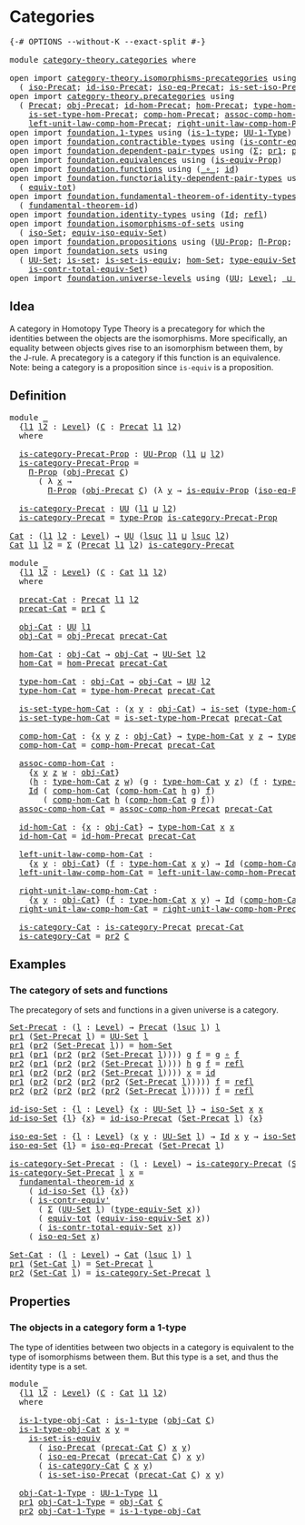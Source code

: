 # Categories

<pre class="Agda"><a id="23" class="Symbol">{-#</a> <a id="27" class="Keyword">OPTIONS</a> <a id="35" class="Pragma">--without-K</a> <a id="47" class="Pragma">--exact-split</a> <a id="61" class="Symbol">#-}</a>

<a id="66" class="Keyword">module</a> <a id="73" href="category-theory.categories.html" class="Module">category-theory.categories</a> <a id="100" class="Keyword">where</a>

<a id="107" class="Keyword">open</a> <a id="112" class="Keyword">import</a> <a id="119" href="category-theory.isomorphisms-precategories.html" class="Module">category-theory.isomorphisms-precategories</a> <a id="162" class="Keyword">using</a>
  <a id="170" class="Symbol">(</a> <a id="172" href="category-theory.isomorphisms-precategories.html#3057" class="Function">iso-Precat</a><a id="182" class="Symbol">;</a> <a id="184" href="category-theory.isomorphisms-precategories.html#4737" class="Function">id-iso-Precat</a><a id="197" class="Symbol">;</a> <a id="199" href="category-theory.isomorphisms-precategories.html#5178" class="Function">iso-eq-Precat</a><a id="212" class="Symbol">;</a> <a id="214" href="category-theory.isomorphisms-precategories.html#6041" class="Function">is-set-iso-Precat</a><a id="231" class="Symbol">)</a>
<a id="233" class="Keyword">open</a> <a id="238" class="Keyword">import</a> <a id="245" href="category-theory.precategories.html" class="Module">category-theory.precategories</a> <a id="275" class="Keyword">using</a>
  <a id="283" class="Symbol">(</a> <a id="285" href="category-theory.precategories.html#2242" class="Function">Precat</a><a id="291" class="Symbol">;</a> <a id="293" href="category-theory.precategories.html#2555" class="Function">obj-Precat</a><a id="303" class="Symbol">;</a> <a id="305" href="category-theory.precategories.html#3833" class="Function">id-hom-Precat</a><a id="318" class="Symbol">;</a> <a id="320" href="category-theory.precategories.html#2600" class="Function">hom-Precat</a><a id="330" class="Symbol">;</a> <a id="332" href="category-theory.precategories.html#2674" class="Function">type-hom-Precat</a><a id="347" class="Symbol">;</a>
    <a id="353" href="category-theory.precategories.html#2772" class="Function">is-set-type-hom-Precat</a><a id="375" class="Symbol">;</a> <a id="377" href="category-theory.precategories.html#3056" class="Function">comp-hom-Precat</a><a id="392" class="Symbol">;</a> <a id="394" href="category-theory.precategories.html#3381" class="Function">assoc-comp-hom-Precat</a><a id="415" class="Symbol">;</a>
    <a id="421" href="category-theory.precategories.html#3936" class="Function">left-unit-law-comp-hom-Precat</a><a id="450" class="Symbol">;</a> <a id="452" href="category-theory.precategories.html#4126" class="Function">right-unit-law-comp-hom-Precat</a><a id="482" class="Symbol">)</a>
<a id="484" class="Keyword">open</a> <a id="489" class="Keyword">import</a> <a id="496" href="foundation.1-types.html" class="Module">foundation.1-types</a> <a id="515" class="Keyword">using</a> <a id="521" class="Symbol">(</a><a id="522" href="foundation-core.1-types.html#654" class="Function">is-1-type</a><a id="531" class="Symbol">;</a> <a id="533" href="foundation-core.1-types.html#720" class="Function">UU-1-Type</a><a id="542" class="Symbol">)</a>
<a id="544" class="Keyword">open</a> <a id="549" class="Keyword">import</a> <a id="556" href="foundation.contractible-types.html" class="Module">foundation.contractible-types</a> <a id="586" class="Keyword">using</a> <a id="592" class="Symbol">(</a><a id="593" href="foundation-core.contractible-types.html#3806" class="Function">is-contr-equiv&#39;</a><a id="608" class="Symbol">)</a>
<a id="610" class="Keyword">open</a> <a id="615" class="Keyword">import</a> <a id="622" href="foundation.dependent-pair-types.html" class="Module">foundation.dependent-pair-types</a> <a id="654" class="Keyword">using</a> <a id="660" class="Symbol">(</a><a id="661" href="foundation-core.dependent-pair-types.html#502" class="Record">Σ</a><a id="662" class="Symbol">;</a> <a id="664" href="foundation-core.dependent-pair-types.html#592" class="Field">pr1</a><a id="667" class="Symbol">;</a> <a id="669" href="foundation-core.dependent-pair-types.html#604" class="Field">pr2</a><a id="672" class="Symbol">)</a>
<a id="674" class="Keyword">open</a> <a id="679" class="Keyword">import</a> <a id="686" href="foundation.equivalences.html" class="Module">foundation.equivalences</a> <a id="710" class="Keyword">using</a> <a id="716" class="Symbol">(</a><a id="717" href="foundation.equivalences.html#12355" class="Function">is-equiv-Prop</a><a id="730" class="Symbol">)</a>
<a id="732" class="Keyword">open</a> <a id="737" class="Keyword">import</a> <a id="744" href="foundation.functions.html" class="Module">foundation.functions</a> <a id="765" class="Keyword">using</a> <a id="771" class="Symbol">(</a><a id="772" href="foundation-core.functions.html#407" class="Function Operator">_∘_</a><a id="775" class="Symbol">;</a> <a id="777" href="foundation-core.functions.html#309" class="Function">id</a><a id="779" class="Symbol">)</a>
<a id="781" class="Keyword">open</a> <a id="786" class="Keyword">import</a> <a id="793" href="foundation.functoriality-dependent-pair-types.html" class="Module">foundation.functoriality-dependent-pair-types</a> <a id="839" class="Keyword">using</a>
  <a id="847" class="Symbol">(</a> <a id="849" href="foundation-core.functoriality-dependent-pair-types.html#6804" class="Function">equiv-tot</a><a id="858" class="Symbol">)</a>
<a id="860" class="Keyword">open</a> <a id="865" class="Keyword">import</a> <a id="872" href="foundation.fundamental-theorem-of-identity-types.html" class="Module">foundation.fundamental-theorem-of-identity-types</a> <a id="921" class="Keyword">using</a>
  <a id="929" class="Symbol">(</a> <a id="931" href="foundation-core.fundamental-theorem-of-identity-types.html#1888" class="Function">fundamental-theorem-id</a><a id="953" class="Symbol">)</a>
<a id="955" class="Keyword">open</a> <a id="960" class="Keyword">import</a> <a id="967" href="foundation.identity-types.html" class="Module">foundation.identity-types</a> <a id="993" class="Keyword">using</a> <a id="999" class="Symbol">(</a><a id="1000" href="foundation-core.identity-types.html#1754" class="Datatype">Id</a><a id="1002" class="Symbol">;</a> <a id="1004" href="foundation-core.identity-types.html#1807" class="InductiveConstructor">refl</a><a id="1008" class="Symbol">)</a>
<a id="1010" class="Keyword">open</a> <a id="1015" class="Keyword">import</a> <a id="1022" href="foundation.isomorphisms-of-sets.html" class="Module">foundation.isomorphisms-of-sets</a> <a id="1054" class="Keyword">using</a>
  <a id="1062" class="Symbol">(</a> <a id="1064" href="foundation.isomorphisms-of-sets.html#1361" class="Function">iso-Set</a><a id="1071" class="Symbol">;</a> <a id="1073" href="foundation.isomorphisms-of-sets.html#3013" class="Function">equiv-iso-equiv-Set</a><a id="1092" class="Symbol">)</a>
<a id="1094" class="Keyword">open</a> <a id="1099" class="Keyword">import</a> <a id="1106" href="foundation.propositions.html" class="Module">foundation.propositions</a> <a id="1130" class="Keyword">using</a> <a id="1136" class="Symbol">(</a><a id="1137" href="foundation-core.propositions.html#1380" class="Function">UU-Prop</a><a id="1144" class="Symbol">;</a> <a id="1146" href="foundation-core.propositions.html#6683" class="Function">Π-Prop</a><a id="1152" class="Symbol">;</a> <a id="1154" href="foundation-core.propositions.html#1482" class="Function">type-Prop</a><a id="1163" class="Symbol">)</a>
<a id="1165" class="Keyword">open</a> <a id="1170" class="Keyword">import</a> <a id="1177" href="foundation.sets.html" class="Module">foundation.sets</a> <a id="1193" class="Keyword">using</a>
  <a id="1201" class="Symbol">(</a> <a id="1203" href="foundation-core.sets.html#1177" class="Function">UU-Set</a><a id="1209" class="Symbol">;</a> <a id="1211" href="foundation-core.sets.html#1099" class="Function">is-set</a><a id="1217" class="Symbol">;</a> <a id="1219" href="foundation-core.sets.html#3234" class="Function">is-set-is-equiv</a><a id="1234" class="Symbol">;</a> <a id="1236" href="foundation.sets.html#3908" class="Function">hom-Set</a><a id="1243" class="Symbol">;</a> <a id="1245" href="foundation.sets.html#4543" class="Function">type-equiv-Set</a><a id="1259" class="Symbol">;</a>
    <a id="1265" href="foundation.sets.html#5028" class="Function">is-contr-total-equiv-Set</a><a id="1289" class="Symbol">)</a>
<a id="1291" class="Keyword">open</a> <a id="1296" class="Keyword">import</a> <a id="1303" href="foundation.universe-levels.html" class="Module">foundation.universe-levels</a> <a id="1330" class="Keyword">using</a> <a id="1336" class="Symbol">(</a><a id="1337" href="foundation-core.universe-levels.html#222" class="Primitive">UU</a><a id="1339" class="Symbol">;</a> <a id="1341" href="Agda.Primitive.html#597" class="Postulate">Level</a><a id="1346" class="Symbol">;</a> <a id="1348" href="Agda.Primitive.html#810" class="Primitive Operator">_⊔_</a><a id="1351" class="Symbol">;</a> <a id="1353" href="Agda.Primitive.html#780" class="Primitive">lsuc</a><a id="1357" class="Symbol">)</a>
</pre>
## Idea

A category in Homotopy Type Theory is a precategory for which the identities between the objects are the isomorphisms. More specifically, an equality between objects gives rise to an isomorphism between them, by the J-rule. A precategory is a category if this function is an equivalence. Note: being a category is a proposition since `is-equiv` is a proposition.

## Definition

<pre class="Agda"><a id="1760" class="Keyword">module</a> <a id="1767" href="category-theory.categories.html#1767" class="Module">_</a>
  <a id="1771" class="Symbol">{</a><a id="1772" href="category-theory.categories.html#1772" class="Bound">l1</a> <a id="1775" href="category-theory.categories.html#1775" class="Bound">l2</a> <a id="1778" class="Symbol">:</a> <a id="1780" href="Agda.Primitive.html#597" class="Postulate">Level</a><a id="1785" class="Symbol">}</a> <a id="1787" class="Symbol">(</a><a id="1788" href="category-theory.categories.html#1788" class="Bound">C</a> <a id="1790" class="Symbol">:</a> <a id="1792" href="category-theory.precategories.html#2242" class="Function">Precat</a> <a id="1799" href="category-theory.categories.html#1772" class="Bound">l1</a> <a id="1802" href="category-theory.categories.html#1775" class="Bound">l2</a><a id="1804" class="Symbol">)</a>
  <a id="1808" class="Keyword">where</a>

  <a id="1817" href="category-theory.categories.html#1817" class="Function">is-category-Precat-Prop</a> <a id="1841" class="Symbol">:</a> <a id="1843" href="foundation-core.propositions.html#1380" class="Function">UU-Prop</a> <a id="1851" class="Symbol">(</a><a id="1852" href="category-theory.categories.html#1772" class="Bound">l1</a> <a id="1855" href="Agda.Primitive.html#810" class="Primitive Operator">⊔</a> <a id="1857" href="category-theory.categories.html#1775" class="Bound">l2</a><a id="1859" class="Symbol">)</a>
  <a id="1863" href="category-theory.categories.html#1817" class="Function">is-category-Precat-Prop</a> <a id="1887" class="Symbol">=</a>
    <a id="1893" href="foundation-core.propositions.html#6683" class="Function">Π-Prop</a> <a id="1900" class="Symbol">(</a><a id="1901" href="category-theory.precategories.html#2555" class="Function">obj-Precat</a> <a id="1912" href="category-theory.categories.html#1788" class="Bound">C</a><a id="1913" class="Symbol">)</a>
      <a id="1921" class="Symbol">(</a> <a id="1923" class="Symbol">λ</a> <a id="1925" href="category-theory.categories.html#1925" class="Bound">x</a> <a id="1927" class="Symbol">→</a>
        <a id="1937" href="foundation-core.propositions.html#6683" class="Function">Π-Prop</a> <a id="1944" class="Symbol">(</a><a id="1945" href="category-theory.precategories.html#2555" class="Function">obj-Precat</a> <a id="1956" href="category-theory.categories.html#1788" class="Bound">C</a><a id="1957" class="Symbol">)</a> <a id="1959" class="Symbol">(λ</a> <a id="1962" href="category-theory.categories.html#1962" class="Bound">y</a> <a id="1964" class="Symbol">→</a> <a id="1966" href="foundation.equivalences.html#12355" class="Function">is-equiv-Prop</a> <a id="1980" class="Symbol">(</a><a id="1981" href="category-theory.isomorphisms-precategories.html#5178" class="Function">iso-eq-Precat</a> <a id="1995" href="category-theory.categories.html#1788" class="Bound">C</a> <a id="1997" href="category-theory.categories.html#1925" class="Bound">x</a> <a id="1999" href="category-theory.categories.html#1962" class="Bound">y</a><a id="2000" class="Symbol">)))</a>

  <a id="2007" href="category-theory.categories.html#2007" class="Function">is-category-Precat</a> <a id="2026" class="Symbol">:</a> <a id="2028" href="foundation-core.universe-levels.html#222" class="Primitive">UU</a> <a id="2031" class="Symbol">(</a><a id="2032" href="category-theory.categories.html#1772" class="Bound">l1</a> <a id="2035" href="Agda.Primitive.html#810" class="Primitive Operator">⊔</a> <a id="2037" href="category-theory.categories.html#1775" class="Bound">l2</a><a id="2039" class="Symbol">)</a>
  <a id="2043" href="category-theory.categories.html#2007" class="Function">is-category-Precat</a> <a id="2062" class="Symbol">=</a> <a id="2064" href="foundation-core.propositions.html#1482" class="Function">type-Prop</a> <a id="2074" href="category-theory.categories.html#1817" class="Function">is-category-Precat-Prop</a>

<a id="Cat"></a><a id="2099" href="category-theory.categories.html#2099" class="Function">Cat</a> <a id="2103" class="Symbol">:</a> <a id="2105" class="Symbol">(</a><a id="2106" href="category-theory.categories.html#2106" class="Bound">l1</a> <a id="2109" href="category-theory.categories.html#2109" class="Bound">l2</a> <a id="2112" class="Symbol">:</a> <a id="2114" href="Agda.Primitive.html#597" class="Postulate">Level</a><a id="2119" class="Symbol">)</a> <a id="2121" class="Symbol">→</a> <a id="2123" href="foundation-core.universe-levels.html#222" class="Primitive">UU</a> <a id="2126" class="Symbol">(</a><a id="2127" href="Agda.Primitive.html#780" class="Primitive">lsuc</a> <a id="2132" href="category-theory.categories.html#2106" class="Bound">l1</a> <a id="2135" href="Agda.Primitive.html#810" class="Primitive Operator">⊔</a> <a id="2137" href="Agda.Primitive.html#780" class="Primitive">lsuc</a> <a id="2142" href="category-theory.categories.html#2109" class="Bound">l2</a><a id="2144" class="Symbol">)</a>
<a id="2146" href="category-theory.categories.html#2099" class="Function">Cat</a> <a id="2150" href="category-theory.categories.html#2150" class="Bound">l1</a> <a id="2153" href="category-theory.categories.html#2153" class="Bound">l2</a> <a id="2156" class="Symbol">=</a> <a id="2158" href="foundation-core.dependent-pair-types.html#502" class="Record">Σ</a> <a id="2160" class="Symbol">(</a><a id="2161" href="category-theory.precategories.html#2242" class="Function">Precat</a> <a id="2168" href="category-theory.categories.html#2150" class="Bound">l1</a> <a id="2171" href="category-theory.categories.html#2153" class="Bound">l2</a><a id="2173" class="Symbol">)</a> <a id="2175" href="category-theory.categories.html#2007" class="Function">is-category-Precat</a>

<a id="2195" class="Keyword">module</a> <a id="2202" href="category-theory.categories.html#2202" class="Module">_</a>
  <a id="2206" class="Symbol">{</a><a id="2207" href="category-theory.categories.html#2207" class="Bound">l1</a> <a id="2210" href="category-theory.categories.html#2210" class="Bound">l2</a> <a id="2213" class="Symbol">:</a> <a id="2215" href="Agda.Primitive.html#597" class="Postulate">Level</a><a id="2220" class="Symbol">}</a> <a id="2222" class="Symbol">(</a><a id="2223" href="category-theory.categories.html#2223" class="Bound">C</a> <a id="2225" class="Symbol">:</a> <a id="2227" href="category-theory.categories.html#2099" class="Function">Cat</a> <a id="2231" href="category-theory.categories.html#2207" class="Bound">l1</a> <a id="2234" href="category-theory.categories.html#2210" class="Bound">l2</a><a id="2236" class="Symbol">)</a>
  <a id="2240" class="Keyword">where</a>

  <a id="2249" href="category-theory.categories.html#2249" class="Function">precat-Cat</a> <a id="2260" class="Symbol">:</a> <a id="2262" href="category-theory.precategories.html#2242" class="Function">Precat</a> <a id="2269" href="category-theory.categories.html#2207" class="Bound">l1</a> <a id="2272" href="category-theory.categories.html#2210" class="Bound">l2</a>
  <a id="2277" href="category-theory.categories.html#2249" class="Function">precat-Cat</a> <a id="2288" class="Symbol">=</a> <a id="2290" href="foundation-core.dependent-pair-types.html#592" class="Field">pr1</a> <a id="2294" href="category-theory.categories.html#2223" class="Bound">C</a>

  <a id="2299" href="category-theory.categories.html#2299" class="Function">obj-Cat</a> <a id="2307" class="Symbol">:</a> <a id="2309" href="foundation-core.universe-levels.html#222" class="Primitive">UU</a> <a id="2312" href="category-theory.categories.html#2207" class="Bound">l1</a>
  <a id="2317" href="category-theory.categories.html#2299" class="Function">obj-Cat</a> <a id="2325" class="Symbol">=</a> <a id="2327" href="category-theory.precategories.html#2555" class="Function">obj-Precat</a> <a id="2338" href="category-theory.categories.html#2249" class="Function">precat-Cat</a>

  <a id="2352" href="category-theory.categories.html#2352" class="Function">hom-Cat</a> <a id="2360" class="Symbol">:</a> <a id="2362" href="category-theory.categories.html#2299" class="Function">obj-Cat</a> <a id="2370" class="Symbol">→</a> <a id="2372" href="category-theory.categories.html#2299" class="Function">obj-Cat</a> <a id="2380" class="Symbol">→</a> <a id="2382" href="foundation-core.sets.html#1177" class="Function">UU-Set</a> <a id="2389" href="category-theory.categories.html#2210" class="Bound">l2</a>
  <a id="2394" href="category-theory.categories.html#2352" class="Function">hom-Cat</a> <a id="2402" class="Symbol">=</a> <a id="2404" href="category-theory.precategories.html#2600" class="Function">hom-Precat</a> <a id="2415" href="category-theory.categories.html#2249" class="Function">precat-Cat</a>

  <a id="2429" href="category-theory.categories.html#2429" class="Function">type-hom-Cat</a> <a id="2442" class="Symbol">:</a> <a id="2444" href="category-theory.categories.html#2299" class="Function">obj-Cat</a> <a id="2452" class="Symbol">→</a> <a id="2454" href="category-theory.categories.html#2299" class="Function">obj-Cat</a> <a id="2462" class="Symbol">→</a> <a id="2464" href="foundation-core.universe-levels.html#222" class="Primitive">UU</a> <a id="2467" href="category-theory.categories.html#2210" class="Bound">l2</a>
  <a id="2472" href="category-theory.categories.html#2429" class="Function">type-hom-Cat</a> <a id="2485" class="Symbol">=</a> <a id="2487" href="category-theory.precategories.html#2674" class="Function">type-hom-Precat</a> <a id="2503" href="category-theory.categories.html#2249" class="Function">precat-Cat</a>

  <a id="2517" href="category-theory.categories.html#2517" class="Function">is-set-type-hom-Cat</a> <a id="2537" class="Symbol">:</a> <a id="2539" class="Symbol">(</a><a id="2540" href="category-theory.categories.html#2540" class="Bound">x</a> <a id="2542" href="category-theory.categories.html#2542" class="Bound">y</a> <a id="2544" class="Symbol">:</a> <a id="2546" href="category-theory.categories.html#2299" class="Function">obj-Cat</a><a id="2553" class="Symbol">)</a> <a id="2555" class="Symbol">→</a> <a id="2557" href="foundation-core.sets.html#1099" class="Function">is-set</a> <a id="2564" class="Symbol">(</a><a id="2565" href="category-theory.categories.html#2429" class="Function">type-hom-Cat</a> <a id="2578" href="category-theory.categories.html#2540" class="Bound">x</a> <a id="2580" href="category-theory.categories.html#2542" class="Bound">y</a><a id="2581" class="Symbol">)</a>
  <a id="2585" href="category-theory.categories.html#2517" class="Function">is-set-type-hom-Cat</a> <a id="2605" class="Symbol">=</a> <a id="2607" href="category-theory.precategories.html#2772" class="Function">is-set-type-hom-Precat</a> <a id="2630" href="category-theory.categories.html#2249" class="Function">precat-Cat</a>

  <a id="2644" href="category-theory.categories.html#2644" class="Function">comp-hom-Cat</a> <a id="2657" class="Symbol">:</a> <a id="2659" class="Symbol">{</a><a id="2660" href="category-theory.categories.html#2660" class="Bound">x</a> <a id="2662" href="category-theory.categories.html#2662" class="Bound">y</a> <a id="2664" href="category-theory.categories.html#2664" class="Bound">z</a> <a id="2666" class="Symbol">:</a> <a id="2668" href="category-theory.categories.html#2299" class="Function">obj-Cat</a><a id="2675" class="Symbol">}</a> <a id="2677" class="Symbol">→</a> <a id="2679" href="category-theory.categories.html#2429" class="Function">type-hom-Cat</a> <a id="2692" href="category-theory.categories.html#2662" class="Bound">y</a> <a id="2694" href="category-theory.categories.html#2664" class="Bound">z</a> <a id="2696" class="Symbol">→</a> <a id="2698" href="category-theory.categories.html#2429" class="Function">type-hom-Cat</a> <a id="2711" href="category-theory.categories.html#2660" class="Bound">x</a> <a id="2713" href="category-theory.categories.html#2662" class="Bound">y</a> <a id="2715" class="Symbol">→</a> <a id="2717" href="category-theory.categories.html#2429" class="Function">type-hom-Cat</a> <a id="2730" href="category-theory.categories.html#2660" class="Bound">x</a> <a id="2732" href="category-theory.categories.html#2664" class="Bound">z</a>
  <a id="2736" href="category-theory.categories.html#2644" class="Function">comp-hom-Cat</a> <a id="2749" class="Symbol">=</a> <a id="2751" href="category-theory.precategories.html#3056" class="Function">comp-hom-Precat</a> <a id="2767" href="category-theory.categories.html#2249" class="Function">precat-Cat</a>

  <a id="2781" href="category-theory.categories.html#2781" class="Function">assoc-comp-hom-Cat</a> <a id="2800" class="Symbol">:</a>
    <a id="2806" class="Symbol">{</a><a id="2807" href="category-theory.categories.html#2807" class="Bound">x</a> <a id="2809" href="category-theory.categories.html#2809" class="Bound">y</a> <a id="2811" href="category-theory.categories.html#2811" class="Bound">z</a> <a id="2813" href="category-theory.categories.html#2813" class="Bound">w</a> <a id="2815" class="Symbol">:</a> <a id="2817" href="category-theory.categories.html#2299" class="Function">obj-Cat</a><a id="2824" class="Symbol">}</a>
    <a id="2830" class="Symbol">(</a><a id="2831" href="category-theory.categories.html#2831" class="Bound">h</a> <a id="2833" class="Symbol">:</a> <a id="2835" href="category-theory.categories.html#2429" class="Function">type-hom-Cat</a> <a id="2848" href="category-theory.categories.html#2811" class="Bound">z</a> <a id="2850" href="category-theory.categories.html#2813" class="Bound">w</a><a id="2851" class="Symbol">)</a> <a id="2853" class="Symbol">(</a><a id="2854" href="category-theory.categories.html#2854" class="Bound">g</a> <a id="2856" class="Symbol">:</a> <a id="2858" href="category-theory.categories.html#2429" class="Function">type-hom-Cat</a> <a id="2871" href="category-theory.categories.html#2809" class="Bound">y</a> <a id="2873" href="category-theory.categories.html#2811" class="Bound">z</a><a id="2874" class="Symbol">)</a> <a id="2876" class="Symbol">(</a><a id="2877" href="category-theory.categories.html#2877" class="Bound">f</a> <a id="2879" class="Symbol">:</a> <a id="2881" href="category-theory.categories.html#2429" class="Function">type-hom-Cat</a> <a id="2894" href="category-theory.categories.html#2807" class="Bound">x</a> <a id="2896" href="category-theory.categories.html#2809" class="Bound">y</a><a id="2897" class="Symbol">)</a> <a id="2899" class="Symbol">→</a>
    <a id="2905" href="foundation-core.identity-types.html#1754" class="Datatype">Id</a> <a id="2908" class="Symbol">(</a> <a id="2910" href="category-theory.categories.html#2644" class="Function">comp-hom-Cat</a> <a id="2923" class="Symbol">(</a><a id="2924" href="category-theory.categories.html#2644" class="Function">comp-hom-Cat</a> <a id="2937" href="category-theory.categories.html#2831" class="Bound">h</a> <a id="2939" href="category-theory.categories.html#2854" class="Bound">g</a><a id="2940" class="Symbol">)</a> <a id="2942" href="category-theory.categories.html#2877" class="Bound">f</a><a id="2943" class="Symbol">)</a>
       <a id="2952" class="Symbol">(</a> <a id="2954" href="category-theory.categories.html#2644" class="Function">comp-hom-Cat</a> <a id="2967" href="category-theory.categories.html#2831" class="Bound">h</a> <a id="2969" class="Symbol">(</a><a id="2970" href="category-theory.categories.html#2644" class="Function">comp-hom-Cat</a> <a id="2983" href="category-theory.categories.html#2854" class="Bound">g</a> <a id="2985" href="category-theory.categories.html#2877" class="Bound">f</a><a id="2986" class="Symbol">))</a>
  <a id="2991" href="category-theory.categories.html#2781" class="Function">assoc-comp-hom-Cat</a> <a id="3010" class="Symbol">=</a> <a id="3012" href="category-theory.precategories.html#3381" class="Function">assoc-comp-hom-Precat</a> <a id="3034" href="category-theory.categories.html#2249" class="Function">precat-Cat</a>

  <a id="3048" href="category-theory.categories.html#3048" class="Function">id-hom-Cat</a> <a id="3059" class="Symbol">:</a> <a id="3061" class="Symbol">{</a><a id="3062" href="category-theory.categories.html#3062" class="Bound">x</a> <a id="3064" class="Symbol">:</a> <a id="3066" href="category-theory.categories.html#2299" class="Function">obj-Cat</a><a id="3073" class="Symbol">}</a> <a id="3075" class="Symbol">→</a> <a id="3077" href="category-theory.categories.html#2429" class="Function">type-hom-Cat</a> <a id="3090" href="category-theory.categories.html#3062" class="Bound">x</a> <a id="3092" href="category-theory.categories.html#3062" class="Bound">x</a>
  <a id="3096" href="category-theory.categories.html#3048" class="Function">id-hom-Cat</a> <a id="3107" class="Symbol">=</a> <a id="3109" href="category-theory.precategories.html#3833" class="Function">id-hom-Precat</a> <a id="3123" href="category-theory.categories.html#2249" class="Function">precat-Cat</a>

  <a id="3137" href="category-theory.categories.html#3137" class="Function">left-unit-law-comp-hom-Cat</a> <a id="3164" class="Symbol">:</a>
    <a id="3170" class="Symbol">{</a><a id="3171" href="category-theory.categories.html#3171" class="Bound">x</a> <a id="3173" href="category-theory.categories.html#3173" class="Bound">y</a> <a id="3175" class="Symbol">:</a> <a id="3177" href="category-theory.categories.html#2299" class="Function">obj-Cat</a><a id="3184" class="Symbol">}</a> <a id="3186" class="Symbol">(</a><a id="3187" href="category-theory.categories.html#3187" class="Bound">f</a> <a id="3189" class="Symbol">:</a> <a id="3191" href="category-theory.categories.html#2429" class="Function">type-hom-Cat</a> <a id="3204" href="category-theory.categories.html#3171" class="Bound">x</a> <a id="3206" href="category-theory.categories.html#3173" class="Bound">y</a><a id="3207" class="Symbol">)</a> <a id="3209" class="Symbol">→</a> <a id="3211" href="foundation-core.identity-types.html#1754" class="Datatype">Id</a> <a id="3214" class="Symbol">(</a><a id="3215" href="category-theory.categories.html#2644" class="Function">comp-hom-Cat</a> <a id="3228" href="category-theory.categories.html#3048" class="Function">id-hom-Cat</a> <a id="3239" href="category-theory.categories.html#3187" class="Bound">f</a><a id="3240" class="Symbol">)</a> <a id="3242" href="category-theory.categories.html#3187" class="Bound">f</a>
  <a id="3246" href="category-theory.categories.html#3137" class="Function">left-unit-law-comp-hom-Cat</a> <a id="3273" class="Symbol">=</a> <a id="3275" href="category-theory.precategories.html#3936" class="Function">left-unit-law-comp-hom-Precat</a> <a id="3305" href="category-theory.categories.html#2249" class="Function">precat-Cat</a>

  <a id="3319" href="category-theory.categories.html#3319" class="Function">right-unit-law-comp-hom-Cat</a> <a id="3347" class="Symbol">:</a>
    <a id="3353" class="Symbol">{</a><a id="3354" href="category-theory.categories.html#3354" class="Bound">x</a> <a id="3356" href="category-theory.categories.html#3356" class="Bound">y</a> <a id="3358" class="Symbol">:</a> <a id="3360" href="category-theory.categories.html#2299" class="Function">obj-Cat</a><a id="3367" class="Symbol">}</a> <a id="3369" class="Symbol">(</a><a id="3370" href="category-theory.categories.html#3370" class="Bound">f</a> <a id="3372" class="Symbol">:</a> <a id="3374" href="category-theory.categories.html#2429" class="Function">type-hom-Cat</a> <a id="3387" href="category-theory.categories.html#3354" class="Bound">x</a> <a id="3389" href="category-theory.categories.html#3356" class="Bound">y</a><a id="3390" class="Symbol">)</a> <a id="3392" class="Symbol">→</a> <a id="3394" href="foundation-core.identity-types.html#1754" class="Datatype">Id</a> <a id="3397" class="Symbol">(</a><a id="3398" href="category-theory.categories.html#2644" class="Function">comp-hom-Cat</a> <a id="3411" href="category-theory.categories.html#3370" class="Bound">f</a> <a id="3413" href="category-theory.categories.html#3048" class="Function">id-hom-Cat</a><a id="3423" class="Symbol">)</a> <a id="3425" href="category-theory.categories.html#3370" class="Bound">f</a>
  <a id="3429" href="category-theory.categories.html#3319" class="Function">right-unit-law-comp-hom-Cat</a> <a id="3457" class="Symbol">=</a> <a id="3459" href="category-theory.precategories.html#4126" class="Function">right-unit-law-comp-hom-Precat</a> <a id="3490" href="category-theory.categories.html#2249" class="Function">precat-Cat</a>

  <a id="3504" href="category-theory.categories.html#3504" class="Function">is-category-Cat</a> <a id="3520" class="Symbol">:</a> <a id="3522" href="category-theory.categories.html#2007" class="Function">is-category-Precat</a> <a id="3541" href="category-theory.categories.html#2249" class="Function">precat-Cat</a>
  <a id="3554" href="category-theory.categories.html#3504" class="Function">is-category-Cat</a> <a id="3570" class="Symbol">=</a> <a id="3572" href="foundation-core.dependent-pair-types.html#604" class="Field">pr2</a> <a id="3576" href="category-theory.categories.html#2223" class="Bound">C</a>
</pre>
## Examples

### The category of sets and functions

The precategory of sets and functions in a given universe is a category.

<pre class="Agda"><a id="Set-Precat"></a><a id="3718" href="category-theory.categories.html#3718" class="Function">Set-Precat</a> <a id="3729" class="Symbol">:</a> <a id="3731" class="Symbol">(</a><a id="3732" href="category-theory.categories.html#3732" class="Bound">l</a> <a id="3734" class="Symbol">:</a> <a id="3736" href="Agda.Primitive.html#597" class="Postulate">Level</a><a id="3741" class="Symbol">)</a> <a id="3743" class="Symbol">→</a> <a id="3745" href="category-theory.precategories.html#2242" class="Function">Precat</a> <a id="3752" class="Symbol">(</a><a id="3753" href="Agda.Primitive.html#780" class="Primitive">lsuc</a> <a id="3758" href="category-theory.categories.html#3732" class="Bound">l</a><a id="3759" class="Symbol">)</a> <a id="3761" href="category-theory.categories.html#3732" class="Bound">l</a>
<a id="3763" href="foundation-core.dependent-pair-types.html#592" class="Field">pr1</a> <a id="3767" class="Symbol">(</a><a id="3768" href="category-theory.categories.html#3718" class="Function">Set-Precat</a> <a id="3779" href="category-theory.categories.html#3779" class="Bound">l</a><a id="3780" class="Symbol">)</a> <a id="3782" class="Symbol">=</a> <a id="3784" href="foundation-core.sets.html#1177" class="Function">UU-Set</a> <a id="3791" href="category-theory.categories.html#3779" class="Bound">l</a>
<a id="3793" href="foundation-core.dependent-pair-types.html#592" class="Field">pr1</a> <a id="3797" class="Symbol">(</a><a id="3798" href="foundation-core.dependent-pair-types.html#604" class="Field">pr2</a> <a id="3802" class="Symbol">(</a><a id="3803" href="category-theory.categories.html#3718" class="Function">Set-Precat</a> <a id="3814" href="category-theory.categories.html#3814" class="Bound">l</a><a id="3815" class="Symbol">))</a> <a id="3818" class="Symbol">=</a> <a id="3820" href="foundation.sets.html#3908" class="Function">hom-Set</a>
<a id="3828" href="foundation-core.dependent-pair-types.html#592" class="Field">pr1</a> <a id="3832" class="Symbol">(</a><a id="3833" href="foundation-core.dependent-pair-types.html#592" class="Field">pr1</a> <a id="3837" class="Symbol">(</a><a id="3838" href="foundation-core.dependent-pair-types.html#604" class="Field">pr2</a> <a id="3842" class="Symbol">(</a><a id="3843" href="foundation-core.dependent-pair-types.html#604" class="Field">pr2</a> <a id="3847" class="Symbol">(</a><a id="3848" href="category-theory.categories.html#3718" class="Function">Set-Precat</a> <a id="3859" href="category-theory.categories.html#3859" class="Bound">l</a><a id="3860" class="Symbol">))))</a> <a id="3865" href="category-theory.categories.html#3865" class="Bound">g</a> <a id="3867" href="category-theory.categories.html#3867" class="Bound">f</a> <a id="3869" class="Symbol">=</a> <a id="3871" href="category-theory.categories.html#3865" class="Bound">g</a> <a id="3873" href="foundation-core.functions.html#407" class="Function Operator">∘</a> <a id="3875" href="category-theory.categories.html#3867" class="Bound">f</a>
<a id="3877" href="foundation-core.dependent-pair-types.html#604" class="Field">pr2</a> <a id="3881" class="Symbol">(</a><a id="3882" href="foundation-core.dependent-pair-types.html#592" class="Field">pr1</a> <a id="3886" class="Symbol">(</a><a id="3887" href="foundation-core.dependent-pair-types.html#604" class="Field">pr2</a> <a id="3891" class="Symbol">(</a><a id="3892" href="foundation-core.dependent-pair-types.html#604" class="Field">pr2</a> <a id="3896" class="Symbol">(</a><a id="3897" href="category-theory.categories.html#3718" class="Function">Set-Precat</a> <a id="3908" href="category-theory.categories.html#3908" class="Bound">l</a><a id="3909" class="Symbol">))))</a> <a id="3914" href="category-theory.categories.html#3914" class="Bound">h</a> <a id="3916" href="category-theory.categories.html#3916" class="Bound">g</a> <a id="3918" href="category-theory.categories.html#3918" class="Bound">f</a> <a id="3920" class="Symbol">=</a> <a id="3922" href="foundation-core.identity-types.html#1807" class="InductiveConstructor">refl</a>
<a id="3927" href="foundation-core.dependent-pair-types.html#592" class="Field">pr1</a> <a id="3931" class="Symbol">(</a><a id="3932" href="foundation-core.dependent-pair-types.html#604" class="Field">pr2</a> <a id="3936" class="Symbol">(</a><a id="3937" href="foundation-core.dependent-pair-types.html#604" class="Field">pr2</a> <a id="3941" class="Symbol">(</a><a id="3942" href="foundation-core.dependent-pair-types.html#604" class="Field">pr2</a> <a id="3946" class="Symbol">(</a><a id="3947" href="category-theory.categories.html#3718" class="Function">Set-Precat</a> <a id="3958" href="category-theory.categories.html#3958" class="Bound">l</a><a id="3959" class="Symbol">))))</a> <a id="3964" href="category-theory.categories.html#3964" class="Bound">x</a> <a id="3966" class="Symbol">=</a> <a id="3968" href="foundation-core.functions.html#309" class="Function">id</a>
<a id="3971" href="foundation-core.dependent-pair-types.html#592" class="Field">pr1</a> <a id="3975" class="Symbol">(</a><a id="3976" href="foundation-core.dependent-pair-types.html#604" class="Field">pr2</a> <a id="3980" class="Symbol">(</a><a id="3981" href="foundation-core.dependent-pair-types.html#604" class="Field">pr2</a> <a id="3985" class="Symbol">(</a><a id="3986" href="foundation-core.dependent-pair-types.html#604" class="Field">pr2</a> <a id="3990" class="Symbol">(</a><a id="3991" href="foundation-core.dependent-pair-types.html#604" class="Field">pr2</a> <a id="3995" class="Symbol">(</a><a id="3996" href="category-theory.categories.html#3718" class="Function">Set-Precat</a> <a id="4007" href="category-theory.categories.html#4007" class="Bound">l</a><a id="4008" class="Symbol">)))))</a> <a id="4014" href="category-theory.categories.html#4014" class="Bound">f</a> <a id="4016" class="Symbol">=</a> <a id="4018" href="foundation-core.identity-types.html#1807" class="InductiveConstructor">refl</a>
<a id="4023" href="foundation-core.dependent-pair-types.html#604" class="Field">pr2</a> <a id="4027" class="Symbol">(</a><a id="4028" href="foundation-core.dependent-pair-types.html#604" class="Field">pr2</a> <a id="4032" class="Symbol">(</a><a id="4033" href="foundation-core.dependent-pair-types.html#604" class="Field">pr2</a> <a id="4037" class="Symbol">(</a><a id="4038" href="foundation-core.dependent-pair-types.html#604" class="Field">pr2</a> <a id="4042" class="Symbol">(</a><a id="4043" href="foundation-core.dependent-pair-types.html#604" class="Field">pr2</a> <a id="4047" class="Symbol">(</a><a id="4048" href="category-theory.categories.html#3718" class="Function">Set-Precat</a> <a id="4059" href="category-theory.categories.html#4059" class="Bound">l</a><a id="4060" class="Symbol">)))))</a> <a id="4066" href="category-theory.categories.html#4066" class="Bound">f</a> <a id="4068" class="Symbol">=</a> <a id="4070" href="foundation-core.identity-types.html#1807" class="InductiveConstructor">refl</a>

<a id="id-iso-Set"></a><a id="4076" href="category-theory.categories.html#4076" class="Function">id-iso-Set</a> <a id="4087" class="Symbol">:</a> <a id="4089" class="Symbol">{</a><a id="4090" href="category-theory.categories.html#4090" class="Bound">l</a> <a id="4092" class="Symbol">:</a> <a id="4094" href="Agda.Primitive.html#597" class="Postulate">Level</a><a id="4099" class="Symbol">}</a> <a id="4101" class="Symbol">{</a><a id="4102" href="category-theory.categories.html#4102" class="Bound">x</a> <a id="4104" class="Symbol">:</a> <a id="4106" href="foundation-core.sets.html#1177" class="Function">UU-Set</a> <a id="4113" href="category-theory.categories.html#4090" class="Bound">l</a><a id="4114" class="Symbol">}</a> <a id="4116" class="Symbol">→</a> <a id="4118" href="foundation.isomorphisms-of-sets.html#1361" class="Function">iso-Set</a> <a id="4126" href="category-theory.categories.html#4102" class="Bound">x</a> <a id="4128" href="category-theory.categories.html#4102" class="Bound">x</a>
<a id="4130" href="category-theory.categories.html#4076" class="Function">id-iso-Set</a> <a id="4141" class="Symbol">{</a><a id="4142" href="category-theory.categories.html#4142" class="Bound">l</a><a id="4143" class="Symbol">}</a> <a id="4145" class="Symbol">{</a><a id="4146" href="category-theory.categories.html#4146" class="Bound">x</a><a id="4147" class="Symbol">}</a> <a id="4149" class="Symbol">=</a> <a id="4151" href="category-theory.isomorphisms-precategories.html#4737" class="Function">id-iso-Precat</a> <a id="4165" class="Symbol">(</a><a id="4166" href="category-theory.categories.html#3718" class="Function">Set-Precat</a> <a id="4177" href="category-theory.categories.html#4142" class="Bound">l</a><a id="4178" class="Symbol">)</a> <a id="4180" class="Symbol">{</a><a id="4181" href="category-theory.categories.html#4146" class="Bound">x</a><a id="4182" class="Symbol">}</a>

<a id="iso-eq-Set"></a><a id="4185" href="category-theory.categories.html#4185" class="Function">iso-eq-Set</a> <a id="4196" class="Symbol">:</a> <a id="4198" class="Symbol">{</a><a id="4199" href="category-theory.categories.html#4199" class="Bound">l</a> <a id="4201" class="Symbol">:</a> <a id="4203" href="Agda.Primitive.html#597" class="Postulate">Level</a><a id="4208" class="Symbol">}</a> <a id="4210" class="Symbol">(</a><a id="4211" href="category-theory.categories.html#4211" class="Bound">x</a> <a id="4213" href="category-theory.categories.html#4213" class="Bound">y</a> <a id="4215" class="Symbol">:</a> <a id="4217" href="foundation-core.sets.html#1177" class="Function">UU-Set</a> <a id="4224" href="category-theory.categories.html#4199" class="Bound">l</a><a id="4225" class="Symbol">)</a> <a id="4227" class="Symbol">→</a> <a id="4229" href="foundation-core.identity-types.html#1754" class="Datatype">Id</a> <a id="4232" href="category-theory.categories.html#4211" class="Bound">x</a> <a id="4234" href="category-theory.categories.html#4213" class="Bound">y</a> <a id="4236" class="Symbol">→</a> <a id="4238" href="foundation.isomorphisms-of-sets.html#1361" class="Function">iso-Set</a> <a id="4246" href="category-theory.categories.html#4211" class="Bound">x</a> <a id="4248" href="category-theory.categories.html#4213" class="Bound">y</a>
<a id="4250" href="category-theory.categories.html#4185" class="Function">iso-eq-Set</a> <a id="4261" class="Symbol">{</a><a id="4262" href="category-theory.categories.html#4262" class="Bound">l</a><a id="4263" class="Symbol">}</a> <a id="4265" class="Symbol">=</a> <a id="4267" href="category-theory.isomorphisms-precategories.html#5178" class="Function">iso-eq-Precat</a> <a id="4281" class="Symbol">(</a><a id="4282" href="category-theory.categories.html#3718" class="Function">Set-Precat</a> <a id="4293" href="category-theory.categories.html#4262" class="Bound">l</a><a id="4294" class="Symbol">)</a>

<a id="is-category-Set-Precat"></a><a id="4297" href="category-theory.categories.html#4297" class="Function">is-category-Set-Precat</a> <a id="4320" class="Symbol">:</a> <a id="4322" class="Symbol">(</a><a id="4323" href="category-theory.categories.html#4323" class="Bound">l</a> <a id="4325" class="Symbol">:</a> <a id="4327" href="Agda.Primitive.html#597" class="Postulate">Level</a><a id="4332" class="Symbol">)</a> <a id="4334" class="Symbol">→</a> <a id="4336" href="category-theory.categories.html#2007" class="Function">is-category-Precat</a> <a id="4355" class="Symbol">(</a><a id="4356" href="category-theory.categories.html#3718" class="Function">Set-Precat</a> <a id="4367" href="category-theory.categories.html#4323" class="Bound">l</a><a id="4368" class="Symbol">)</a>
<a id="4370" href="category-theory.categories.html#4297" class="Function">is-category-Set-Precat</a> <a id="4393" href="category-theory.categories.html#4393" class="Bound">l</a> <a id="4395" href="category-theory.categories.html#4395" class="Bound">x</a> <a id="4397" class="Symbol">=</a>
  <a id="4401" href="foundation-core.fundamental-theorem-of-identity-types.html#1888" class="Function">fundamental-theorem-id</a> <a id="4424" href="category-theory.categories.html#4395" class="Bound">x</a>
    <a id="4430" class="Symbol">(</a> <a id="4432" href="category-theory.categories.html#4076" class="Function">id-iso-Set</a> <a id="4443" class="Symbol">{</a><a id="4444" href="category-theory.categories.html#4393" class="Bound">l</a><a id="4445" class="Symbol">}</a> <a id="4447" class="Symbol">{</a><a id="4448" href="category-theory.categories.html#4395" class="Bound">x</a><a id="4449" class="Symbol">})</a>
    <a id="4456" class="Symbol">(</a> <a id="4458" href="foundation-core.contractible-types.html#3806" class="Function">is-contr-equiv&#39;</a>
      <a id="4480" class="Symbol">(</a> <a id="4482" href="foundation-core.dependent-pair-types.html#502" class="Record">Σ</a> <a id="4484" class="Symbol">(</a><a id="4485" href="foundation-core.sets.html#1177" class="Function">UU-Set</a> <a id="4492" href="category-theory.categories.html#4393" class="Bound">l</a><a id="4493" class="Symbol">)</a> <a id="4495" class="Symbol">(</a><a id="4496" href="foundation.sets.html#4543" class="Function">type-equiv-Set</a> <a id="4511" href="category-theory.categories.html#4395" class="Bound">x</a><a id="4512" class="Symbol">))</a>
      <a id="4521" class="Symbol">(</a> <a id="4523" href="foundation-core.functoriality-dependent-pair-types.html#6804" class="Function">equiv-tot</a> <a id="4533" class="Symbol">(</a><a id="4534" href="foundation.isomorphisms-of-sets.html#3013" class="Function">equiv-iso-equiv-Set</a> <a id="4554" href="category-theory.categories.html#4395" class="Bound">x</a><a id="4555" class="Symbol">))</a>
      <a id="4564" class="Symbol">(</a> <a id="4566" href="foundation.sets.html#5028" class="Function">is-contr-total-equiv-Set</a> <a id="4591" href="category-theory.categories.html#4395" class="Bound">x</a><a id="4592" class="Symbol">))</a>
    <a id="4599" class="Symbol">(</a> <a id="4601" href="category-theory.categories.html#4185" class="Function">iso-eq-Set</a> <a id="4612" href="category-theory.categories.html#4395" class="Bound">x</a><a id="4613" class="Symbol">)</a>

<a id="Set-Cat"></a><a id="4616" href="category-theory.categories.html#4616" class="Function">Set-Cat</a> <a id="4624" class="Symbol">:</a> <a id="4626" class="Symbol">(</a><a id="4627" href="category-theory.categories.html#4627" class="Bound">l</a> <a id="4629" class="Symbol">:</a> <a id="4631" href="Agda.Primitive.html#597" class="Postulate">Level</a><a id="4636" class="Symbol">)</a> <a id="4638" class="Symbol">→</a> <a id="4640" href="category-theory.categories.html#2099" class="Function">Cat</a> <a id="4644" class="Symbol">(</a><a id="4645" href="Agda.Primitive.html#780" class="Primitive">lsuc</a> <a id="4650" href="category-theory.categories.html#4627" class="Bound">l</a><a id="4651" class="Symbol">)</a> <a id="4653" href="category-theory.categories.html#4627" class="Bound">l</a>
<a id="4655" href="foundation-core.dependent-pair-types.html#592" class="Field">pr1</a> <a id="4659" class="Symbol">(</a><a id="4660" href="category-theory.categories.html#4616" class="Function">Set-Cat</a> <a id="4668" href="category-theory.categories.html#4668" class="Bound">l</a><a id="4669" class="Symbol">)</a> <a id="4671" class="Symbol">=</a> <a id="4673" href="category-theory.categories.html#3718" class="Function">Set-Precat</a> <a id="4684" href="category-theory.categories.html#4668" class="Bound">l</a>
<a id="4686" href="foundation-core.dependent-pair-types.html#604" class="Field">pr2</a> <a id="4690" class="Symbol">(</a><a id="4691" href="category-theory.categories.html#4616" class="Function">Set-Cat</a> <a id="4699" href="category-theory.categories.html#4699" class="Bound">l</a><a id="4700" class="Symbol">)</a> <a id="4702" class="Symbol">=</a> <a id="4704" href="category-theory.categories.html#4297" class="Function">is-category-Set-Precat</a> <a id="4727" href="category-theory.categories.html#4699" class="Bound">l</a>
</pre>
## Properties

### The objects in a category form a 1-type

The type of identities between two objects in a category is equivalent to the type of isomorphisms between them. But this type is a set, and thus the identity type is a set.

<pre class="Agda"><a id="4977" class="Keyword">module</a> <a id="4984" href="category-theory.categories.html#4984" class="Module">_</a>
  <a id="4988" class="Symbol">{</a><a id="4989" href="category-theory.categories.html#4989" class="Bound">l1</a> <a id="4992" href="category-theory.categories.html#4992" class="Bound">l2</a> <a id="4995" class="Symbol">:</a> <a id="4997" href="Agda.Primitive.html#597" class="Postulate">Level</a><a id="5002" class="Symbol">}</a> <a id="5004" class="Symbol">(</a><a id="5005" href="category-theory.categories.html#5005" class="Bound">C</a> <a id="5007" class="Symbol">:</a> <a id="5009" href="category-theory.categories.html#2099" class="Function">Cat</a> <a id="5013" href="category-theory.categories.html#4989" class="Bound">l1</a> <a id="5016" href="category-theory.categories.html#4992" class="Bound">l2</a><a id="5018" class="Symbol">)</a>
  <a id="5022" class="Keyword">where</a>

  <a id="5031" href="category-theory.categories.html#5031" class="Function">is-1-type-obj-Cat</a> <a id="5049" class="Symbol">:</a> <a id="5051" href="foundation-core.1-types.html#654" class="Function">is-1-type</a> <a id="5061" class="Symbol">(</a><a id="5062" href="category-theory.categories.html#2299" class="Function">obj-Cat</a> <a id="5070" href="category-theory.categories.html#5005" class="Bound">C</a><a id="5071" class="Symbol">)</a>
  <a id="5075" href="category-theory.categories.html#5031" class="Function">is-1-type-obj-Cat</a> <a id="5093" href="category-theory.categories.html#5093" class="Bound">x</a> <a id="5095" href="category-theory.categories.html#5095" class="Bound">y</a> <a id="5097" class="Symbol">=</a>
    <a id="5103" href="foundation-core.sets.html#3234" class="Function">is-set-is-equiv</a>
      <a id="5125" class="Symbol">(</a> <a id="5127" href="category-theory.isomorphisms-precategories.html#3057" class="Function">iso-Precat</a> <a id="5138" class="Symbol">(</a><a id="5139" href="category-theory.categories.html#2249" class="Function">precat-Cat</a> <a id="5150" href="category-theory.categories.html#5005" class="Bound">C</a><a id="5151" class="Symbol">)</a> <a id="5153" href="category-theory.categories.html#5093" class="Bound">x</a> <a id="5155" href="category-theory.categories.html#5095" class="Bound">y</a><a id="5156" class="Symbol">)</a>
      <a id="5164" class="Symbol">(</a> <a id="5166" href="category-theory.isomorphisms-precategories.html#5178" class="Function">iso-eq-Precat</a> <a id="5180" class="Symbol">(</a><a id="5181" href="category-theory.categories.html#2249" class="Function">precat-Cat</a> <a id="5192" href="category-theory.categories.html#5005" class="Bound">C</a><a id="5193" class="Symbol">)</a> <a id="5195" href="category-theory.categories.html#5093" class="Bound">x</a> <a id="5197" href="category-theory.categories.html#5095" class="Bound">y</a><a id="5198" class="Symbol">)</a>
      <a id="5206" class="Symbol">(</a> <a id="5208" href="category-theory.categories.html#3504" class="Function">is-category-Cat</a> <a id="5224" href="category-theory.categories.html#5005" class="Bound">C</a> <a id="5226" href="category-theory.categories.html#5093" class="Bound">x</a> <a id="5228" href="category-theory.categories.html#5095" class="Bound">y</a><a id="5229" class="Symbol">)</a>
      <a id="5237" class="Symbol">(</a> <a id="5239" href="category-theory.isomorphisms-precategories.html#6041" class="Function">is-set-iso-Precat</a> <a id="5257" class="Symbol">(</a><a id="5258" href="category-theory.categories.html#2249" class="Function">precat-Cat</a> <a id="5269" href="category-theory.categories.html#5005" class="Bound">C</a><a id="5270" class="Symbol">)</a> <a id="5272" href="category-theory.categories.html#5093" class="Bound">x</a> <a id="5274" href="category-theory.categories.html#5095" class="Bound">y</a><a id="5275" class="Symbol">)</a>

  <a id="5280" href="category-theory.categories.html#5280" class="Function">obj-Cat-1-Type</a> <a id="5295" class="Symbol">:</a> <a id="5297" href="foundation-core.1-types.html#720" class="Function">UU-1-Type</a> <a id="5307" href="category-theory.categories.html#4989" class="Bound">l1</a>
  <a id="5312" href="foundation-core.dependent-pair-types.html#592" class="Field">pr1</a> <a id="5316" href="category-theory.categories.html#5280" class="Function">obj-Cat-1-Type</a> <a id="5331" class="Symbol">=</a> <a id="5333" href="category-theory.categories.html#2299" class="Function">obj-Cat</a> <a id="5341" href="category-theory.categories.html#5005" class="Bound">C</a>
  <a id="5345" href="foundation-core.dependent-pair-types.html#604" class="Field">pr2</a> <a id="5349" href="category-theory.categories.html#5280" class="Function">obj-Cat-1-Type</a> <a id="5364" class="Symbol">=</a> <a id="5366" href="category-theory.categories.html#5031" class="Function">is-1-type-obj-Cat</a>
</pre>